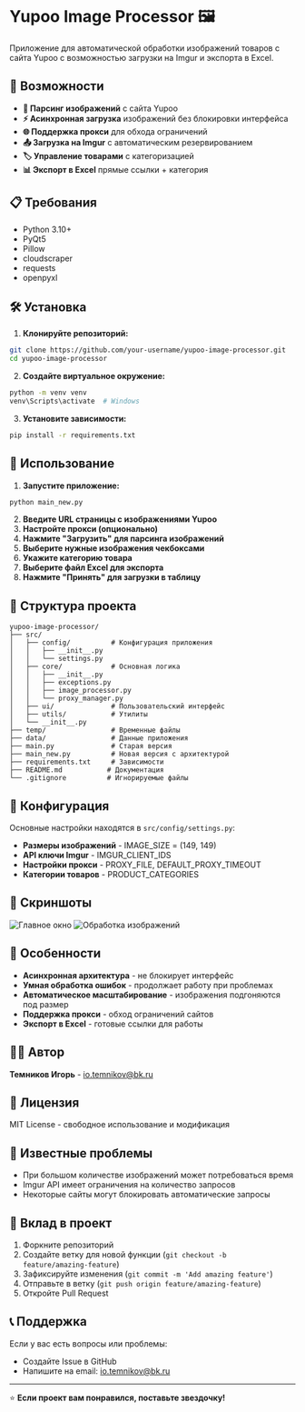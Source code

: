 # Yupoo Image Processor 🖼️

Приложение для автоматической обработки изображений товаров с сайта Yupoo с возможностью загрузки на Imgur и экспорта в Excel.

## 🚀 Возможности

- **🔄 Парсинг изображений** с сайта Yupoo
- **⚡ Асинхронная загрузка** изображений без блокировки интерфейса
- **🌐 Поддержка прокси** для обхода ограничений
- **📤 Загрузка на Imgur** с автоматическим резервированием
- **🏷️ Управление товарами** с категоризацией
- **📊 Экспорт в Excel** прямые ссылки + категория

## 📋 Требования

- Python 3.10+
- PyQt5
- Pillow
- cloudscraper
- requests
- openpyxl

## 🛠️ Установка

1. **Клонируйте репозиторий:**
```bash
git clone https://github.com/your-username/yupoo-image-processor.git
cd yupoo-image-processor
```

2. **Создайте виртуальное окружение:**
```bash
python -m venv venv
venv\Scripts\activate  # Windows
```

3. **Установите зависимости:**
```bash
pip install -r requirements.txt
```

## 🎯 Использование

1. **Запустите приложение:**
```bash
python main_new.py
```

2. **Введите URL страницы с изображениями Yupoo**
3. **Настройте прокси (опционально)**
4. **Нажмите "Загрузить" для парсинга изображений**
5. **Выберите нужные изображения чекбоксами**
6. **Укажите категорию товара**
7. **Выберите файл Excel для экспорта**
8. **Нажмите "Принять" для загрузки в таблицу**

## 📁 Структура проекта

```
yupoo-image-processor/
├── src/
│   ├── config/          # Конфигурация приложения
│   │   ├── __init__.py
│   │   └── settings.py
│   ├── core/            # Основная логика
│   │   ├── __init__.py
│   │   ├── exceptions.py
│   │   ├── image_processor.py
│   │   └── proxy_manager.py
│   ├── ui/              # Пользовательский интерфейс
│   ├── utils/           # Утилиты
│   └── __init__.py
├── temp/                # Временные файлы
├── data/                # Данные приложения
├── main.py              # Старая версия
├── main_new.py          # Новая версия с архитектурой
├── requirements.txt     # Зависимости
├── README.md           # Документация
└── .gitignore          # Игнорируемые файлы
```

## 🔧 Конфигурация

Основные настройки находятся в `src/config/settings.py`:

- **Размеры изображений** - IMAGE_SIZE = (149, 149)
- **API ключи Imgur** - IMGUR_CLIENT_IDS
- **Настройки прокси** - PROXY_FILE, DEFAULT_PROXY_TIMEOUT
- **Категории товаров** - PRODUCT_CATEGORIES

## 🎨 Скриншоты

![Главное окно](screenshots/main_window.png)
![Обработка изображений](screenshots/processing.png)

## 🚀 Особенности

- **Асинхронная архитектура** - не блокирует интерфейс
- **Умная обработка ошибок** - продолжает работу при проблемах
- **Автоматическое масштабирование** - изображения подгоняются под размер
- **Поддержка прокси** - обход ограничений сайтов
- **Экспорт в Excel** - готовые ссылки для работы

## 👨‍💻 Автор

**Темников Игорь** - [io.temnikov@bk.ru](mailto:io.temnikov@bk.ru)

## 📄 Лицензия

MIT License - свободное использование и модификация

## 🐛 Известные проблемы

- При большом количестве изображений может потребоваться время
- Imgur API имеет ограничения на количество запросов
- Некоторые сайты могут блокировать автоматические запросы

## 🤝 Вклад в проект

1. Форкните репозиторий
2. Создайте ветку для новой функции (`git checkout -b feature/amazing-feature`)
3. Зафиксируйте изменения (`git commit -m 'Add amazing feature'`)
4. Отправьте в ветку (`git push origin feature/amazing-feature`)
5. Откройте Pull Request

## 📞 Поддержка

Если у вас есть вопросы или проблемы:
- Создайте Issue в GitHub
- Напишите на email: io.temnikov@bk.ru

---

⭐ **Если проект вам понравился, поставьте звездочку!** 
